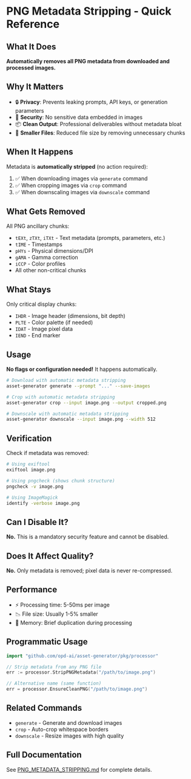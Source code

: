 # PNG Metadata Stripping - Quick Reference

## What It Does

**Automatically removes all PNG metadata from downloaded and processed images.**

## Why It Matters

- 🔒 **Privacy**: Prevents leaking prompts, API keys, or generation parameters
- 🔐 **Security**: No sensitive data embedded in images
- 📦 **Clean Output**: Professional deliverables without metadata bloat
- 💾 **Smaller Files**: Reduced file size by removing unnecessary chunks

## When It Happens

Metadata is **automatically stripped** (no action required):

1. ✅ When downloading images via `generate` command
2. ✅ When cropping images via `crop` command  
3. ✅ When downscaling images via `downscale` command

## What Gets Removed

All PNG ancillary chunks:
- `tEXt`, `zTXt`, `iTXt` - Text metadata (prompts, parameters, etc.)
- `tIME` - Timestamps
- `pHYs` - Physical dimensions/DPI
- `gAMA` - Gamma correction
- `iCCP` - Color profiles
- All other non-critical chunks

## What Stays

Only critical display chunks:
- `IHDR` - Image header (dimensions, bit depth)
- `PLTE` - Color palette (if needed)
- `IDAT` - Image pixel data
- `IEND` - End marker

## Usage

**No flags or configuration needed!** It happens automatically.

```bash
# Download with automatic metadata stripping
asset-generator generate --prompt "..." --save-images

# Crop with automatic metadata stripping
asset-generator crop --input image.png --output cropped.png

# Downscale with automatic metadata stripping
asset-generator downscale --input image.png --width 512
```

## Verification

Check if metadata was removed:

```bash
# Using exiftool
exiftool image.png

# Using pngcheck (shows chunk structure)
pngcheck -v image.png

# Using ImageMagick
identify -verbose image.png
```

## Can I Disable It?

**No.** This is a mandatory security feature and cannot be disabled.

## Does It Affect Quality?

**No.** Only metadata is removed; pixel data is never re-compressed.

## Performance

- ⚡ Processing time: 5-50ms per image
- 📉 File size: Usually 1-5% smaller
- 💾 Memory: Brief duplication during processing

## Programmatic Usage

```go
import "github.com/opd-ai/asset-generator/pkg/processor"

// Strip metadata from any PNG file
err := processor.StripPNGMetadata("/path/to/image.png")

// Alternative name (same function)
err = processor.EnsureCleanPNG("/path/to/image.png")
```

## Related Commands

- `generate` - Generate and download images
- `crop` - Auto-crop whitespace borders
- `downscale` - Resize images with high quality

## Full Documentation

See [PNG_METADATA_STRIPPING.md](../PNG_METADATA_STRIPPING.md) for complete details.
